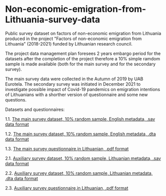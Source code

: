 # Non-economic-emigration-from-Lithuania-survey-data
Public survey dataset on factors of non-economic emigration from Lithuania produced in the project "Factors of non-economic emigration from Lithuania" (2018-2021) funded by Lithuanian research council.

The project data management plan foresees 2 years embargo period for the datasets after the completion of the project therefore a 10% simple ramdom sample is made available (both for the main survey and for the secondary survey). 

The main survey data were collected in the Autumn of 2019 by UAB Eurotela. The secondary survey was initiated in December 2021 to investigate possible impact of Covid-19 pandemics on emigration intentions of Lithuanians with a shorther version of questionnaire and some new questions. 

Datasets and questionnaires:

1.1. [The main survey dataset, 10% random sample, English metadata, .sav data format](../blob/master/Emigration_survey_fraction_20220719_en.sav)

1.2. [The main survey dataset, 10% random sample, English metadata, .dta data format](../blob/master/Emigration_survey_fraction_20220719_en.dta)

1.3. [The main survey questionnaire,in Lithuanian, .pdf format](../blob/master/Emigration_survey_questionnaire_ltu_20190606.pdf)

2.1. [Auxiliary survey dataset, 10% random sample, Lithuanian metadata, .sav data format](../blob/master/Emigration_secondary_survey_fraction_lt.sav)

2.2. [Auxiliary survey dataset, 10% random sample, Lithuanian metadata, .dta data format](../blob/master/Emigration_secondary_survey_fraction_lt.dta)

2.3. [Auxiliary survey questionnaire,in Lithuanian, .pdf format](../blob/master/Emigration_secondary_survey_questionnaire_lt.pdf)



